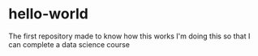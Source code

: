 # hello-world
The first repository made to know how this works
I'm doing this so that I can complete a data science course
